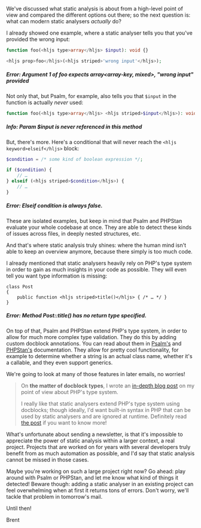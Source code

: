 We've discussed what static analysis is about from a high-level point of view and compared the different options out there; so the next question is: what can modern static analysers _actually_ do? 

I already showed one example, where a static analyser tells you that you've provided the wrong input:

```php
function foo(<hljs type>array</hljs> $input): void {}

<hljs prop>foo</hljs>(<hljs striped>'wrong input'</hljs>);
```

##### Error: Argument 1 of foo expects array<array-key, mixed>, "wrong input" provided

Not only that, but Psalm, for example, also tells you that `$input` in the function is actually _never_ used:

```php
function foo(<hljs type>array</hljs> <hljs striped>$input</hljs>): void {}
```

##### Info: Param $input is never referenced in this method

But, there's more. Here's a conditional that will never reach the `<hljs keyword>elseif</hljs>` block:

```php
$condition = /* some kind of boolean expression */;

if ($condition) {
    // …
} elseif (<hljs striped>$condition</hljs>) {
    // …
}
```

##### Error: Elseif condition is always false.

These are isolated examples, but keep in mind that Psalm and PHPStan evaluate your whole codebase at once. They are able to detect these kinds of issues across files, in deeply nested structures, etc.

And that's where static analysis truly shines: where the human mind isn't able to keep an overview anymore, because there simply is too much code.

I already mentioned that static analysers heavily rely on PHP's type system in order to gain as much insights in your code as possible. They will even tell you want type information is missing:

```
class Post
{
    public function <hljs striped>title()</hljs> { /* … */ }
}
```

##### Error: Method Post::title() has no return type specified.

On top of that, Psalm and PHPStan extend PHP's type system, in order to allow for much more complex type validation. They do this by adding custom docblock annotations. You can read about them in [Psalm's](https://psalm.dev/docs/annotating_code/supported_annotations/) and [PHPStan's](https://phpstan.org/writing-php-code/phpdoc-types) documentation. They allow for pretty cool functionality, for example to determine whether a string is an actual class name, whether it's a callable, and they even support generics.

We're going to look at many of those features in later emails, no worries!

> On **the matter of docblock types**, I wrote an [in-depth blog post](https://stitcher.io/blog/we-dont-need-runtime-type-checks) on my point of view about PHP's type system. 
> 
> I really like that static analysers extend PHP's type system using docblocks; though ideally, I'd want built-in syntax in PHP that can be used by static analysers and are ignored at runtime. Definitely read [the post](https://stitcher.io/blog/we-dont-need-runtime-type-checks) if you want to know more!

What's unfortunate about sending a newsletter, is that it's impossible to appreciate the power of static analysis within a larger context, a real project. Projects that are worked on for years with several developers truly benefit from as much automation as possible, and I'd say that static analysis cannot be missed in those cases.

Maybe you're working on such a large project right now? Go ahead: play around with Psalm or PHPStan, and let me know what kind of things it detected! Beware though: adding a static analyser in an existing project can feel overwhelming when at first it returns tons of errors. Don't worry, we'll tackle that problem in tomorrow's mail.

Until then!

Brent
